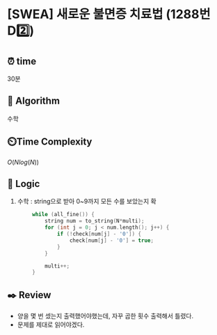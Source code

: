 # [SWEA] 새로운 불면증 치료법 (1288번 D2️⃣)

## ⏰  **time**

30분

## :pushpin: **Algorithm**

수학

## ⏲️**Time Complexity**

$O(Nlog(N))$

## :round_pushpin: **Logic**
1. 수학 : string으로 받아 0~9까지 모든 수를 보았는지 확
```cpp
		while (all_fine()) {
			string num = to_string(N*multi);
			for (int j = 0; j < num.length(); j++) {
				if (!check[num[j] - '0']) {
					check[num[j] - '0'] = true;
				}
			}

			multi++;
		}
```

## :black_nib: **Review**
- 양을 몇 번 셌는지 출력했어야했는데, 자꾸 곱한 횟수 출력해서 틀렸다.
- 문제를 제대로 읽어야겠다.
